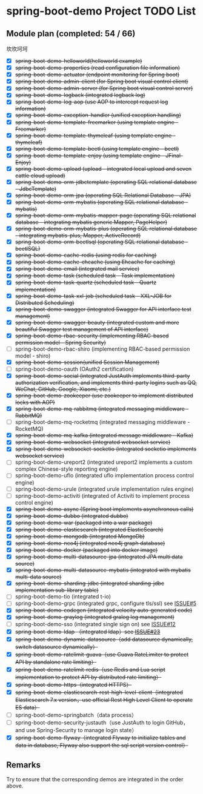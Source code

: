 # spring-boot-demo Project TODO List

## Module plan (completed: 54 / 66)
坎坎坷坷
- [x] ~~spring-boot-demo-helloworld(helloworld example)~~
- [x] ~~spring-boot-demo-properties (read configuration file information)~~
- [x] ~~spring-boot-demo-actuator (endpoint monitoring for Spring boot)~~
- [x] ~~spring-boot-demo-admin-client (for Spring boot visual control client)~~
- [x] ~~spring-boot-demo-admin-server (for Spring boot visual control server)~~
- [x] ~~spring-boot-demo-logback (integrated logback log)~~
- [x] ~~spring-boot-demo-log-aop (use AOP to intercept request log information)~~
- [x] ~~spring-boot-demo-exception-handler (unified exception handling)~~
- [x] ~~spring-boot-demo-template-freemarker (using template engine - Freemarker)~~
- [x] ~~spring-boot-demo-template-thymeleaf (using template engine - thymeleaf)~~
- [x] ~~spring-boot-demo-template-beetl (using template engine - beetl)~~
- [x] ~~spring-boot-demo-template-enjoy (using template engine - JFinal-Enjoy)~~
- [x] ~~spring-boot-demo-upload (upload - integrated local upload and seven cattle cloud upload)~~
- [x] ~~spring-boot-demo-orm-jdbctemplate (operating SQL relational database - JdbcTemplate)~~
- [x] ~~spring-boot-demo-orm-jpa (operating SQL Relational Database - JPA)~~
- [x] ~~spring-boot-demo-orm-mybatis (operating SQL relational database - mybatis)~~
- [x] ~~spring-boot-demo-orm-mybatis-mapper-page (operating SQL relational database - integrating mybatis generic Mapper, PageHelper)~~
- [x] ~~spring-boot-demo-orm-mybatis-plus (operating SQL relational database - integrating mybatis-plus, Mapper, ActiveRecord)~~
- [x] ~~spring-boot-demo-orm-beetlsql (operating SQL relational database - beetlSQL)~~
- [x] ~~spring-boot-demo-cache-redis (using redis for caching)~~
- [x] ~~spring-boot-demo-cache-ehcache (using Ehcache for caching)~~
- [x] ~~spring-boot-demo-email (integrated mail service)~~
- [x] ~~spring-boot-demo-task (scheduled task - Task implementation)~~
- [x] ~~spring-boot-demo-task-quartz (scheduled task - Quartz implementation)~~
- [x] ~~spring-boot-demo-task-xxl-job (scheduled task - XXL-JOB for Distributed Scheduling)~~
- [x] ~~spring-boot-demo-swagger (integrated Swagger for API interface test management)~~
- [x] ~~spring-boot-demo-swagger-beauty (integrated custom and more beautiful Swagger test management of API interface)~~
- [x] ~~spring-boot-demo-rbac-security (implementing RBAC-based permission model - Spring Security)~~
- [ ] spring-boot-demo-rbac-shiro (implementing RBAC-based permission model - shiro)
- [x] ~~spring-boot-demo-session(unified Session Management)~~
- [ ] spring-boot-demo-oauth (OAuth2 certification)
- [x] ~~spring-boot-demo-social (integrated JustAuth implements third-party authorization verification, and implements third-party logins such as QQ, WeChat, GitHub, Google, Xiaomi, etc.)~~
- [x] ~~spring-boot-demo-zookeeper (use zookeeper to implement distributed locks with AOP)~~
- [x] ~~spring-boot-demo-mq-rabbitmq (integrated messaging middleware - RabbitMQ)~~
- [ ] spring-boot-demo-mq-rocketmq (integrated messaging middleware - RocketMQ)
- [x] ~~spring-boot-demo-mq-kafka (integrated message middleware - Kafka)~~
- [x] ~~spring-boot-demo-websocket (integrated websocket service)~~
- [x] ~~spring-boot-demo-websocket-socketio (integrated socketio implements websocket service)~~
- [ ] spring-boot-demo-ureport2 (integrated ureport2 implements a custom complex Chinese-style reporting engine)
- [ ] spring-boot-demo-uflo (integrated uflo implementation process control engine)
- [ ] spring-boot-demo-urule (integrated urule implementation rules engine)
- [ ] spring-boot-demo-activiti (integrated of Activiti to implement process control engine)
- [x] ~~spring-boot-demo-async (Spring boot implements asynchronous calls)~~
- [x] ~~spring-boot-demo-dubbo (integrated dubbo)~~
- [x] ~~spring-boot-demo-war (packaged into a war package)~~
- [x] ~~spring-boot-demo-elasticsearch (integrated ElasticSearch)~~
- [x] ~~spring-boot-demo-mongodb (integrated MongoDb)~~
- [x] ~~spring-boot-demo-neo4j (integrated neo4j graph database)~~
- [x] ~~spring-boot-demo-docker (packaged into docker image)~~
- [x] ~~spring-boot-demo-multi-datasource-jpa (integrated JPA multi data source)~~
- [x] ~~spring-boot-demo-multi-datasource-mybatis (integrated with mybatis multi-data source)~~
- [x] ~~spring-boot-demo-sharding-jdbc (integrated sharding-jdbc implementation sub-library table)~~
- [ ] spring-boot-demo-tio (integrated t-io)
- [ ] spring-boot-demo-grpc (integrated grpc, configure tls/ssl) see [ISSUE#5](https://github.com/xkcoding/spring-boot-demo/issues/5)
- [x] ~~spring-boot-demo-codegen (integrated velocity auto-generated code)~~
- [x] ~~spring-boot-demo-graylog (integrated gralog log management)~~
- [ ] spring-boot-demo-sso (integrated single sign on) see [ISSUE#12](https://github.com/xkcoding/spring-boot-demo/issues/12)
- [x] ~~spring-boot-demo-ldap （integrated ldap）see [ISSUE#23](https://github.com/xkcoding/spring-boot-demo/issues/23)~~
- [x] ~~spring-boot-demo-dynamic-datasource（add datasource dynamically, switch datasource dynamically）~~
- [x] ~~spring-boot-demo-ratelimit-guava（use Guava RateLimiter to protect API by standalone rate limiting）~~
- [x] ~~spring-boot-demo-ratelimit-redis（use Redis and Lua script implementation to protect API by distributed rate limiting）~~
- [x] ~~spring-boot-demo-https（integrated HTTPS）~~
- [x] ~~spring-boot-demo-elasticsearch-rest-high-level-client（integrated Elasticsearch 7.x version，use official Rest High Level Client to operate ES data）~~
- [ ] spring-boot-demo-springbatch（data process）
- [ ] spring-boot-demo-security-justauth（use JustAuth to login GitHub，and use Spring-Security to manage login state）
- [x] ~~spring-boot-demo-flyway（integrated Flyway to initialize tables and data in database, Flyway also support the sql script version control）~~

## Remarks

Try to ensure that the corresponding demos are integrated in the order above.

